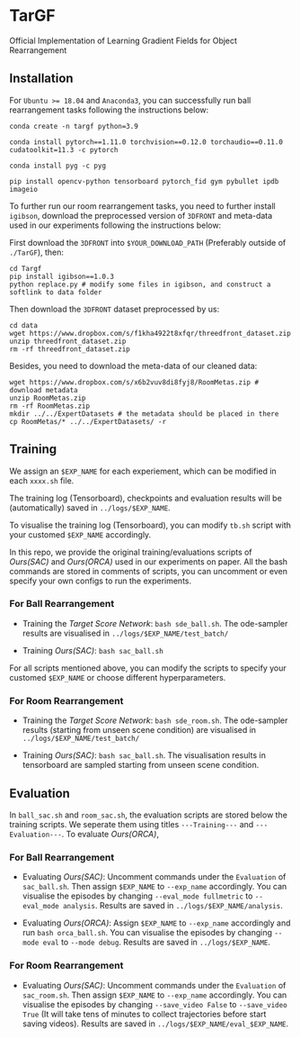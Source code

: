 # TarGF
Official Implementation of Learning Gradient Fields for Object Rearrangement

## Installation
For `Ubuntu >= 18.04` and `Anaconda3`, you can successfully run ball rearrangement tasks following the instructions below:

```
conda create -n targf python=3.9

conda install pytorch==1.11.0 torchvision==0.12.0 torchaudio==0.11.0 cudatoolkit=11.3 -c pytorch

conda install pyg -c pyg

pip install opencv-python tensorboard pytorch_fid gym pybullet ipdb imageio 
```

To further run our room rearrangement tasks, you need to further install `igibson`, download the preprocessed version of `3DFRONT` and meta-data used in our experiments following the instructions below:

First download the `3DFRONT` into `$YOUR_DOWNLOAD_PATH` (Preferably outside of `./TarGF`), then:

```
cd Targf
pip install igibson==1.0.3
python replace.py # modify some files in igibson, and construct a softlink to data folder

```

Then download the `3DFRONT` dataset preprocessed by us:

```
cd data
wget https://www.dropbox.com/s/f1kha4922t8xfqr/threedfront_dataset.zip
unzip threedfront_dataset.zip
rm -rf threedfront_dataset.zip
```

Besides, you need to download the meta-data of our cleaned data:

```
wget https://www.dropbox.com/s/x6b2vuv8di8fyj8/RoomMetas.zip # download metadata
unzip RoomMetas.zip
rm -rf RoomMetas.zip
mkdir ../../ExpertDatasets # the metadata should be placed in there
cp RoomMetas/* ../../ExpertDatasets/ -r
```

## Training 
We assign an `$EXP_NAME` for each experiement, which can be modified in each `xxxx.sh` file.

The training log (Tensorboard), checkpoints and evaluation results will be (automatically) saved in `../logs/$EXP_NAME`.

To visualise the training log (Tensorboard), you can modify `tb.sh` script with your customed `$EXP_NAME` accordingly.

In this repo, we provide the original training/evaluations scripts of *Ours(SAC)* and *Ours(ORCA)* used in our experiments on paper. 
All the bash commands are stored in comments of scripts, you can uncomment or even specify your own configs to run the experiments.

<!-- For more baselines' scripts and implementation, we defer to XXXXX. -->

### For Ball Rearrangement
- Training the *Target Score Network*: 
`bash sde_ball.sh`. The ode-sampler results are visualised in `../logs/$EXP_NAME/test_batch/`

- Training *Ours(SAC)*: 
`bash sac_ball.sh` 

For all scripts mentioned above, you can modify the scripts to specify your customed `$EXP_NAME` or choose different hyperparameters.

### For Room Rearrangement

- Training the *Target Score Network*: 
`bash sde_room.sh`. The ode-sampler results (starting from unseen scene condition) are visualised in `../logs/$EXP_NAME/test_batch/`

- Training *Ours(SAC)*: 
`bash sac_ball.sh`. The visualisation results in tensorboard are sampled starting from unseen scene condition.

## Evaluation

In `ball_sac.sh` and `room_sac.sh`, the evaluation scripts are stored below the training scripts. We seperate them using titles `---Training---` and `---Evaluation---`. 
To evaluate *Ours(ORCA)*, 

### For Ball Rearrangement
- Evaluating *Ours(SAC)*: 
Uncomment commands under the `Evaluation` of `sac_ball.sh`. Then assign `$EXP_NAME` to `--exp_name` accordingly. You can visualise the episodes by changing `--eval_mode fullmetric` to `--eval_mode analysis`. Results are saved in `../logs/$EXP_NAME/analysis`.


- Evaluating *Ours(ORCA)*: 
Assign `$EXP_NAME` to `--exp_name` accordingly and run `bash orca_ball.sh`. You can visualise the episodes by changing `--mode eval` to `--mode debug`. Results are saved in `../logs/$EXP_NAME`.

### For Room Rearrangement

- Evaluating *Ours(SAC)*: 
Uncomment commands under the `Evaluation` of `sac_room.sh`. Then assign `$EXP_NAME` to `--exp_name` accordingly. You can visualise the episodes by changing `--save_video False` to `--save_video True` (It will take tens of minutes to collect trajectories before start saving videos). Results are saved in `../logs/$EXP_NAME/eval_$EXP_NAME`.








